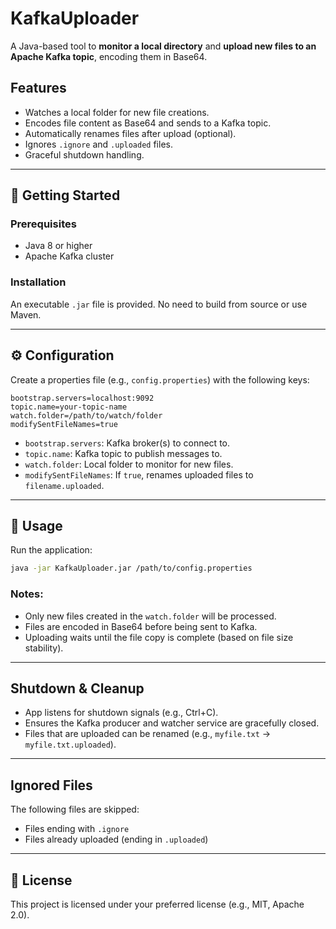 
# KafkaUploader

A Java-based tool to **monitor a local directory** and **upload new files to an Apache Kafka topic**, encoding them in Base64.

## Features

- Watches a local folder for new file creations.
- Encodes file content as Base64 and sends to a Kafka topic.
- Automatically renames files after upload (optional).
- Ignores `.ignore` and `.uploaded` files.
- Graceful shutdown handling.

---

## 🚀 Getting Started

### Prerequisites

- Java 8 or higher
- Apache Kafka cluster

### Installation

An executable `.jar` file is provided. No need to build from source or use Maven.

---

## ⚙️ Configuration

Create a properties file (e.g., `config.properties`) with the following keys:

```properties
bootstrap.servers=localhost:9092
topic.name=your-topic-name
watch.folder=/path/to/watch/folder
modifySentFileNames=true
```

- `bootstrap.servers`: Kafka broker(s) to connect to.
- `topic.name`: Kafka topic to publish messages to.
- `watch.folder`: Local folder to monitor for new files.
- `modifySentFileNames`: If `true`, renames uploaded files to `filename.uploaded`.

---

## 🏁 Usage

Run the application:

```bash
java -jar KafkaUploader.jar /path/to/config.properties
```

### Notes:
- Only new files created in the `watch.folder` will be processed.
- Files are encoded in Base64 before being sent to Kafka.
- Uploading waits until the file copy is complete (based on file size stability).

---

##  Shutdown & Cleanup

- App listens for shutdown signals (e.g., Ctrl+C).
- Ensures the Kafka producer and watcher service are gracefully closed.
- Files that are uploaded can be renamed (e.g., `myfile.txt` → `myfile.txt.uploaded`).

---

##  Ignored Files

The following files are skipped:

- Files ending with `.ignore`
- Files already uploaded (ending in `.uploaded`)

---

## 📄 License

This project is licensed under your preferred license (e.g., MIT, Apache 2.0).
